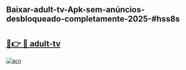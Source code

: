 ## Baixar-adult-tv-Apk-sem-anúncios-desbloqueado-completamente-2025-#hss8s

# <h2><a href="https://ainizakaria.my?title=adult-tv&ref=20M">🔗👉 🔴 adult-tv</a></h2>

[![acn](https://github.com/user-attachments/assets/0f9c940e-d8b0-45ae-aac7-cd30a18b3e1c)](https://ainizakaria.my?title=adult-tv&ref=20M)


